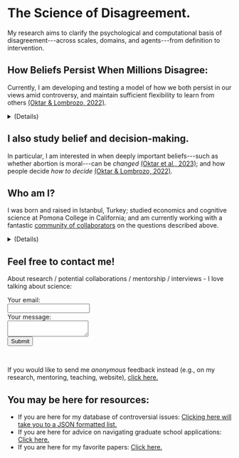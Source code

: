 # The Science of Disagreement.
My research aims to clarify the psychological and computational basis of disagreement---across scales, domains, and agents---from definition to intervention.

## How Beliefs Persist When Millions Disagree:
Currently, I am developing and testing a model of how we both persist in our views amid controversy, and maintain sufficient flexibility to learn from others [(Oktar & Lombrozo, 2022)](https://escholarship.org/uc/item/3380n01h).  

<details><summary>(Details)<br></summary>
We disagree---collectively, forcefully, and frequently. We disagree in business meetings and violent protests; about scientific issues and moral questions; with loved ones and with millions of strangers. 
<br><br>
Despite much research, our understanding of disagreement is quite limited (see, e.g., Klofstad, 2013). My work brings together insights from social and cognitive psychology, epistemology, and probability theory to shed light on this important phenomenon. I suggest that there are four distinct dimensions of disagreement that determine our responses to it, and that effective interventions aimed towards changing beliefs need to be tailored to these dimensions. <br>
</details>

## I also study belief and decision-making.
In particular, I am interested in when deeply important beliefs---such as whether abortion is moral---can be _changed_ [(Oktar et al., 2023)](https://doi.org/10.1016/j.cognition.2023.105434); and 
how people decide _how to decide_ [(Oktar & Lombrozo, 2022)](https://www.sciencedirect.com/science/article/pii/S0010027722000099).

<!-- [Click here](./other-research.md) for other areas of my research. -->

## Who am I?
I was born and raised in Istanbul, Turkey; studied economics and cognitive science at Pomona College in California; and am currently working with a fantastic [community of collaborators](./collaborators.md) on the questions described above. 

<details><summary>(Details)<br></summary>
Like many, my research is motivated by my past. I left Turkey to study in the U.S because I thought it was collapsing economically and losing its democratic, secular values (this turned out to be <a href="https://www.brookings.edu/articles/the-rise-and-fall-of-liberal-democracy-in-turkey-implications-for-the-west/">true</a>). Participating in the Gezi Park <a href="https://en.wikipedia.org/wiki/Gezi_Park_protests">protests</a> made me acutely aware of the importance of dissent---and our remarkable, violent capacity for it. Since then, I have been trying to understand how and when others' beliefs influence ours. <br>
</details>

## Feel free to contact me! 
<!-- At oktar[at]princeton[dot]edu with regards to my research / potential collaborations / mentorship / interviews - I love talking about science. Alternatively, use the form below directly: -->
About research / potential collaborations / mentorship / interviews - I love talking about science:
<html>
  <head>
      <script src="https://www.google.com/recaptcha/api.js?render=6Lc8hYcoAAAAACACR3N36SoQ7M8gWmlE7xAxpPsf"></script>
      <script>
          grecaptcha.ready(function () {
              grecaptcha.execute('6Lc8hYcoAAAAACACR3N36SoQ7M8gWmlE7xAxpPsf', {action: 'submit'}).then(function (token) {
                  console.info("got token: " + token);
                  document.getElementById('g-recaptcha-response').value = token;
              });
          });
      </script>
  </head>
  <body>
      <form action="https://formspree.io/f/mqkvgvvk" method="POST">
          <label>
            Your email: 
            <br><input type="email" name="email">
          </label><br>
          <label>
            Your message:
            <br><textarea name="message"></textarea>
          </label>
          <input type="hidden" id="g-recaptcha-response" name="g-recaptcha-response">
          <br><input type="submit" class="btn btn-primary" value="Submit"/><br>
      </form>
  </body>
  <br>
</html>

If you would like to send me _anonymous_ feedback instead (e.g., on my research, mentoring, teaching, website), [click here.](https://docs.google.com/forms/d/1t2G5ZI214eO0Qs7lT00XGp47SAOlQRsedRkwc87SUnY)

## You may be here for resources: 
- If you are here for my database of controversial issues: [Clicking here will take you to a JSON formatted list.](https://github.com/keremoktar/disagreement_statsampling/blob/main/issues.js) 
- If you are here for advice on navigating graduate school applications: [Click here.](/advice.md)
- If you are here for my favorite papers: [Click here.](/paperpile.md) 

